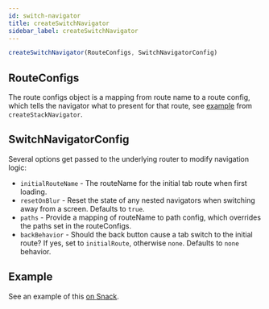 ```yaml
---
id: switch-navigator
title: createSwitchNavigator
sidebar_label: createSwitchNavigator
---
```


```js
createSwitchNavigator(RouteConfigs, SwitchNavigatorConfig)
```

## RouteConfigs

The route configs object is a mapping from route name to a route config, which tells the navigator what to present for that route, see [example](/docs/stack-navigator.html#routeconfigs) from `createStackNavigator`.

## SwitchNavigatorConfig

Several options get passed to the underlying router to modify navigation logic:

- `initialRouteName` - The routeName for the initial tab route when first loading.
- `resetOnBlur` - Reset the state of any nested navigators when switching away from a screen. Defaults to `true`.
- `paths` - Provide a mapping of routeName to path config, which overrides the paths set in the routeConfigs.
- `backBehavior` - Should the back button cause a tab switch to the initial route? If yes, set to `initialRoute`, otherwise `none`. Defaults to `none` behavior.

## Example

See an example of this [on Snack](https://snack.expo.io/@react-navigation/auth-flow).

